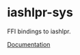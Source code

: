 # iashlpr-sys #
FFI bindings to iashlpr.

[Documentation](https://retep998.github.io/doc/iashlpr-sys/)
